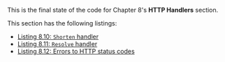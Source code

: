 
This is the final state of the code for Chapter 8's **HTTP Handlers** section.

This section has the following listings:

- [Listing 8.10: `Shorten` handler](../../all-listings/08-structuring-packages-and-services/10-shorten-handler.md)
- [Listing 8.11: `Resolve` handler](../../all-listings/08-structuring-packages-and-services/11-resolve-handler.md)
- [Listing 8.12: Errors to HTTP status codes](../../all-listings/08-structuring-packages-and-services/12-errors-to-http-status-codes.md)
